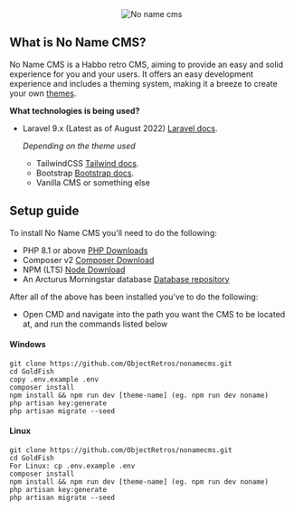<div align="center">
<img src="https://habbofont.net/font/habbo_new_big/no+name+cms.gif" alt="No name cms"/>
</div>

## What is No Name CMS?
No Name CMS is a Habbo retro CMS, aiming to provide an easy and solid experience for you and your users. It offers an easy development experience and includes a theming system, making it a breeze to create your own [themes](https://github.com/qirolab/laravel-themer).

**What technologies is being used?**
- Laravel 9.x (Latest as of August 2022)
  [Laravel docs](https://laravel.com/docs/9.x).
  
  *Depending on the theme used*
  - TailwindCSS
  [Tailwind docs](https://tailwindcss.com/docs/installation).
  - Bootstrap
  [Bootstrap docs](https://getbootstrap.com/docs/5.0/getting-started/introduction/).
  - Vanilla CMS or something else


## Setup guide
To install No Name CMS you'll need to do the following:
- PHP 8.1 or above [PHP Downloads](https://www.php.net/downloads.php)
- Composer v2 [Composer Download](https://getcomposer.org/download/)
- NPM (LTS) [Node Download](https://nodejs.org/en/download/)
- An Arcturus Morningstar database [Database repository](https://git.krews.org/morningstar/arcturus-morningstar-base-database)

After all of the above has been installed you've to do the following:
- Open CMD and navigate into the path you want the CMS to be located at, and run the commands listed below

#### Windows
```
git clone https://github.com/ObjectRetros/nonamecms.git
cd GoldFish
copy .env.example .env
composer install 
npm install && npm run dev [theme-name] (eg. npm run dev noname)
php artisan key:generate
php artisan migrate --seed
```

#### Linux
```
git clone https://github.com/ObjectRetros/nonamecms.git
cd GoldFish
For Linux: cp .env.example .env
composer install
npm install && npm run dev [theme-name] (eg. npm run dev noname)
php artisan key:generate
php artisan migrate --seed
```

